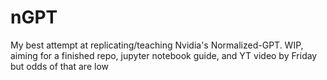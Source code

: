 # nGPT
My best attempt at replicating/teaching Nvidia's Normalized-GPT. WIP, aiming for a finished repo, jupyter notebook guide, and YT video by Friday but odds of that are low
